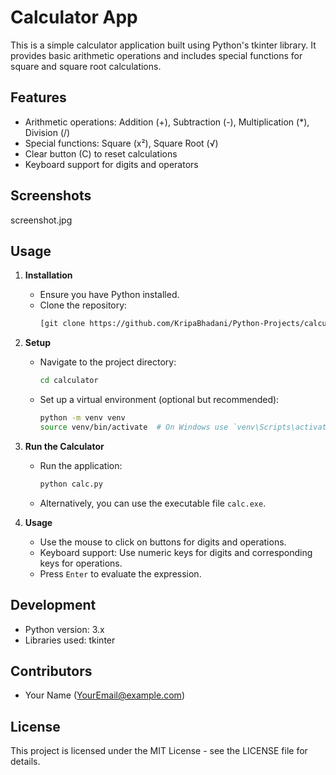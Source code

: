 # Calculator App

This is a simple calculator application built using Python's tkinter library. It provides basic arithmetic operations and includes special functions for square and square root calculations.

## Features
- Arithmetic operations: Addition (+), Subtraction (-), Multiplication (*), Division (/)
- Special functions: Square (x²), Square Root (√)
- Clear button (C) to reset calculations
- Keyboard support for digits and operators

## Screenshots
screenshot.jpg

## Usage
1. **Installation**
   - Ensure you have Python installed.
   - Clone the repository:
     ```bash
     [git clone https://github.com/KripaBhadani/Python-Projects/calculator.git](https://github.com/KripaBhadani/Python-Projects/tree/main/Easy/Calculator)
     ```

2. **Setup**
   - Navigate to the project directory:
     ```bash
     cd calculator
     ```
   - Set up a virtual environment (optional but recommended):
     ```bash
     python -m venv venv
     source venv/bin/activate  # On Windows use `venv\Scripts\activate`
     ```

3. **Run the Calculator**
   - Run the application:
     ```bash
     python calc.py
     ```
   - Alternatively, you can use the executable file `calc.exe`.

4. **Usage**
   - Use the mouse to click on buttons for digits and operations.
   - Keyboard support: Use numeric keys for digits and corresponding keys for operations.
   - Press `Enter` to evaluate the expression.

## Development
- Python version: 3.x
- Libraries used: tkinter

## Contributors
- Your Name (YourEmail@example.com)

## License
This project is licensed under the MIT License - see the LICENSE file for details.
